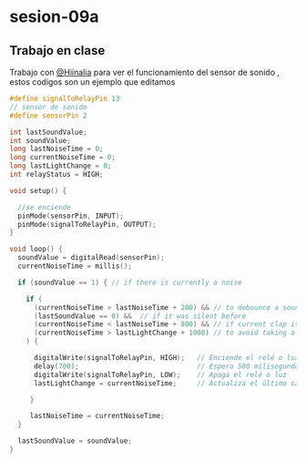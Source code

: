 # sesion-09a
## Trabajo en clase 

Trabajo con [@Hiinalia](https://github.com/disenoUDP/dis8645-2025-02-procesos/tree/main/19-Hiinalia)
para ver el funcionamiento del sensor de sonido , estos codigos son un ejemplo que editamos 



```cpp
#define signalToRelayPin 13
// sensor de sonido
#define sensorPin 2

int lastSoundValue;
int soundValue;
long lastNoiseTime = 0;
long currentNoiseTime = 0;
long lastLightChange = 0;
int relayStatus = HIGH;

void setup() {

  //se enciende 
  pinMode(sensorPin, INPUT);
  pinMode(signalToRelayPin, OUTPUT);
}

void loop() {
  soundValue = digitalRead(sensorPin);
  currentNoiseTime = millis();

  if (soundValue == 1) { // if there is currently a noise

    if (
      (currentNoiseTime > lastNoiseTime + 200) && // to debounce a sound occurring in more than a loop cycle as a single noise
      (lastSoundValue == 0) &&  // if it was silent before
      (currentNoiseTime < lastNoiseTime + 800) && // if current clap is less than 0.8 seconds after the first clap
      (currentNoiseTime > lastLightChange + 1000) // to avoid taking a third clap as part of a pattern
    ) {

      digitalWrite(signalToRelayPin, HIGH);   // Enciende el relé o luz
      delay(700);                             // Espera 500 milisegundos (medio segundo)
      digitalWrite(signalToRelayPin, LOW);    // Apaga el relé o luz
      lastLightChange = currentNoiseTime;     // Actualiza el último cambio

     }

     lastNoiseTime = currentNoiseTime;
  }

  lastSoundValue = soundValue;
}
```
